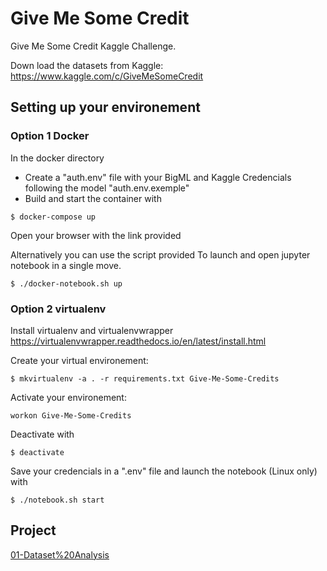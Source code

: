 # Give Me Some Credit

Give Me Some Credit Kaggle Challenge.

Down load the datasets from Kaggle: 
https://www.kaggle.com/c/GiveMeSomeCredit

## Setting up your environement

### Option 1 Docker

In the docker directory
- Create a "auth.env" file with your BigML and Kaggle Credencials following the model "auth.env.exemple"
- Build and start the container with

```
$ docker-compose up
```

Open your browser with the link provided

Alternatively you can use the script provided To launch and open jupyter notebook in a single move.

```
$ ./docker-notebook.sh up
```
### Option 2 virtualenv

Install virtualenv and virtualenvwrapper
https://virtualenvwrapper.readthedocs.io/en/latest/install.html

Create your virtual environement:
```
$ mkvirtualenv -a . -r requirements.txt Give-Me-Some-Credits
```

Activate your environement:
```
workon Give-Me-Some-Credits
```

Deactivate with
```
$ deactivate
```
Save your credencials in a ".env" file
and launch the notebook (Linux only) with
```
$ ./notebook.sh start
```

## Project

[01-Dataset%20Analysis](01-Dataset%20Analysis.ipynb)
